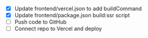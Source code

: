 - [x] Update frontend/vercel.json to add buildCommand
- [x] Update frontend/package.json build:ssr script
- [ ] Push code to GitHub
- [ ] Connect repo to Vercel and deploy

